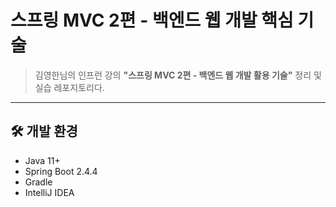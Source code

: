 # 스프링 MVC 2편 - 백엔드 웹 개발 핵심 기술

> 김영한님의 인프런 강의 **"스프링 MVC 2편 - 백엔드 웹 개발 활용 기술"** 정리 및 실습 레포지토리다.

---

## 🛠️ 개발 환경

- Java 11+
- Spring Boot 2.4.4
- Gradle
- IntelliJ IDEA
